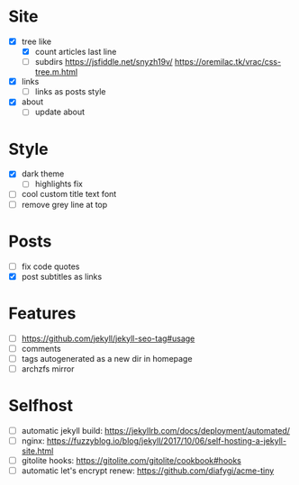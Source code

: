# Site

- [x] tree like
  - [x] count articles last line
  - [ ] subdirs
        https://jsfiddle.net/snyzh19v/
        https://oremilac.tk/vrac/css-tree.m.html
- [x] links
  - [ ] links as posts style
- [x] about
  - [ ] update about

# Style

- [x] dark theme
  - [ ] highlights fix
- [ ] cool custom title text font
- [ ] remove grey line at top

# Posts

- [ ] fix code quotes
- [x] post subtitles as links

# Features

- [ ] https://github.com/jekyll/jekyll-seo-tag#usage
- [ ] comments
- [ ] tags autogenerated as a new dir in homepage
- [ ] archzfs mirror

# Selfhost

- [ ] automatic jekyll build: https://jekyllrb.com/docs/deployment/automated/
- [ ] nginx: https://fuzzyblog.io/blog/jekyll/2017/10/06/self-hosting-a-jekyll-site.html
- [ ] gitolite hooks: https://gitolite.com/gitolite/cookbook#hooks
- [ ] automatic let's encrypt renew: https://github.com/diafygi/acme-tiny

